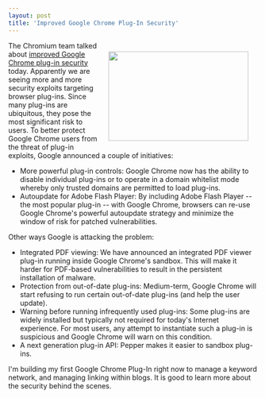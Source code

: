 ```yaml
---
layout: post
title: 'Improved Google Chrome Plug-In Security'
---
```

<img class="alignnone" style="padding: 20px;" title="Google Chrome" src="http://kinlane-productions.s3.amazonaws.com/google-chrome-logo.jpg" alt="" width="282" height="180" align="right" />The Chromium team talked about <a href="http://blog.chromium.org/2010/06/improving-plug-in-security.html">improved Google Chrome plug-in security</a> today. Apparently we are seeing more and more security exploits targeting browser plug-ins. Since many plug-ins are ubiquitous, they pose the most significant risk to users. To better protect Google Chrome users from the threat of plug-in exploits, Google announced a couple of initiatives:
<ul class="mainlist">
	<li>More powerful plug-in controls: Google Chrome now has the ability to disable individual plug-ins or to operate in a domain whitelist mode whereby only trusted domains are permitted to load plug-ins.</li>
	<li>Autoupdate for Adobe Flash Player: By including Adobe Flash Player -- the most popular plug-in -- with Google Chrome, browsers can re-use Google Chrome's powerful autoupdate strategy and minimize the window of risk for patched vulnerabilities.</li>
</ul>
Other ways Google is attacking the problem:
<ul class="mainlist">
	<li>Integrated PDF viewing: We have announced an integrated PDF viewer plug-in running inside Google Chrome's sandbox. This will make it harder for PDF-based vulnerabilities to result in the persistent installation of malware.</li>
	<li>Protection from out-of-date plug-ins: Medium-term, Google Chrome will start refusing to run certain out-of-date plug-ins (and help the user update).</li>
	<li> Warning before running infrequently used plug-ins: Some plug-ins are widely installed but typically not required for today's Internet experience. For most users, any attempt to instantiate such a plug-in is suspicious and Google Chrome will warn on this condition.</li>
	<li> A next generation plug-in API: Pepper makes it easier to sandbox plug-ins.</li>
</ul>
I'm building my first Google Chrome Plug-In right now to manage a keyword network, and managing linking within blogs. It is good to learn more about the security behind the scenes.
